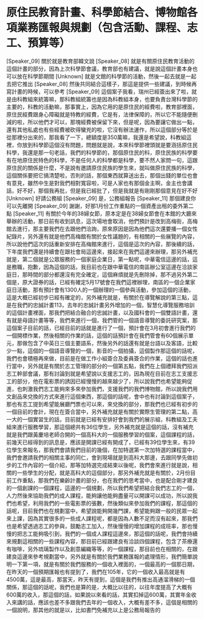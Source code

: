 # 原住民教育計畫、科學節結合、博物館各項業務匯報與規劃（包含活動、課程、志工、預算等）

[Speaker_09] 關於就是教育部韓文說
[Speaker_08] 就是有關原住民教育活動的這個計畫的部分，因為上次科學節會議，教育部也有建議，就是說這個計畫本身也可以放在科學節期間
[Unknown] 就是文館的科學節的活動，然後一起去就是一起去把它推出
[Speaker_08] 然後共同結合這樣子，那這是提供一些建議，到時候再寫計畫的時候，可以參考
[Speaker_09] 這個案子我看，瑞州已經簽出來了啦，就是由科教組來統籌嘛，那科教組統籌也是因為科教組本身，也要負責台灣科學節的主要的，科教的活動嘛，那事實上，因為它用的是原住民的經費啦，教育部裡面，原住民經費跟身心障礙就是特教的經費，它是有，法律保障的，所以它不能隨便刪減的啦，所以他們才可以，那塊經費被保留下來，但是呢，因為要讓它做出一點，還有其他私處也有些經費被砍得蠻兇的啦，它沒有辦法運作，所以這個部分等於是從那裡分出來的，那我看了一下，總額度是350萬嘛，我還是希望說，科教組這裡，你放到科學節這個沒有問題，問題就是說，本來科學節裡頭就是要涵括原住民科學，我還是那一句老話，我們的科學節的，那個原住民的科，原住民族的科學要有在地原住民特色的科學，不是任何人的科學都是科學，要不然人家問一句，這跟原住民的關係是什麼，不是說有邀請原住民族的學生來，就叫做原住民族的科學，這個關係要把它搞清楚啦，否則的話，那個東西就算送出去，那個出錢的單位也會有意見，雖然中生是對我們相對寬容啦，可是人家也有那個金主啊，金主也會講話，好不好，那個我再批，但是我已經批了，但是我就是有剛剛那個意見在好不好
[Unknown] 好請公務組
[Speaker_09] 是，公務組報告
[Speaker_11] 那個建良你可以先離開
[Speaker_09] 謝謝，好那1月份工作重點的一個資產出租的委外第二點
[Speaker_11] 有關於今年的38婦女節，原本定是在38婦女節會在本館的大廳來舉辦的活動，那日前有收到訊息，這次場地會取消，他們預計是改到高梅街，高梅館去進行，那主要我們在去跟他們洽詢，原來原因是因為他們這次還要播一個女性紀錄片，另外還有就是他們高梅館有關於女性議題的，有相關的一些展覽的內容，所以說他們這次的話重新安排在高梅館來進行，這個是這次的內容，那後續的話，下年度我們還是持續會在跟社會局這邊來，接起來在我們這邊來辦理，那另外補充就是，第二個就是公眾服務的一個家庭企業日，第一點呢，中華電信這邊的話，這是務職，抱歉，因為這個的話，我目前也在跟中華電信的南區辦公室這邊在洽談家庭日，那時間的部分都還沒有完全確定，這個麻煩就是先刪除掉，那不過另外第二個是，原大證券的話，已經有確定5月17號會在我們這裡辦理，南區的一個企業家庭日活動，那有預計會有1300人的一個辦理的一個參與活動，參加這個的活動，這是大概已經初步已經有確定的，另外補充就是，有關於在導覽解說的第三點，這是在我們的忠誠計畫113，去年的忠誠計畫另外增加的一個，智慧化導覽服務培訓的這個計畫裡面，那我們把結合融合的忠誠計畫，以及國科會的一個雙語計畫，還有就是母語計畫等等，我們來進行一個，我們管的一個語音導覽的委託研究案，那這個案子目前的話，已經目前的話就是進行了一個，預計會在3月初會進行我們的一個開標作業，然後相關的作業的話，這個的話預計會在我們管會有60個展示單元，那做包含了中英日三個主要語系，然後另外的話還有就是台語以及客語，比較少一點，這個的一個語音導覽的一個，影音的一個拍攝，這個製作那這個的話呢，我們也會積極再來做，目前是在做工作小組簽合及委員簽合的作業，這個的話也進行當中，另外就是有關於志工管理的部分的一個第五點，我們在上個禮拜我們招派志工幹部會議，那有討論到就是希望說以支援志工的，因為現在目前在志工支援志工的部分，他在電影票的誘因已經慢慢的越來越少了，所以說我們也希望能夠促進，也刺激我們志工能夠來多來參加我們，支援我們的我們博物館，所以說我們用文創品來兌換的方式來進行這個東西，那這個的話呢，會中也有討論到這個案子，那也有志工提到希望能展廳門票也可以來，來兌換的部分，那我們也已經有初步的一個目前的會計，現在在簽合當中，另外補充就是有關於實際生管理的第二點，高一大的一個實習生的話，目前就是已經有安排好會到我們的展示組，科教組及工夫組來進行服務學習，那這個總共有36位學生，另外補充就是這個的話，沒有補充就是我們跟黃慶培老師合開的一個高科大的一個服務學習的個案，這個課程的話，前幾天已經得到的訊息是，應該是開課已經有開成了，已經有39位學生來，有39位學生來報名，那我們會請我們目前的幾個，在加特選第一次加特選的課程當中，我們會邀請我們的相關主事的同仁，會到現場就是到高科大那邊，去跟同學先做初步的工作內容的一個介紹，那等加特選完成結束以後呢，我們會來進行就是說，相關的一些學生的分配，就是高科大的這個部分，那另外補充就是有關於，2月份目前工作重點，那我們在樂齡計畫的部分，也在我們的思考當中，也是配合剛才建良的一個創課的一個課程，這邊的一個規劃，所以我們希望把結合我們志工的一個，人力然後來協助我們的成人課程，能夠讓他能夠盡量可以開課可以成功，所以說我們也希望，利用我們的一些電影票的張數，然後類似來參加我們的課程，那這個的話呢，目前我們也在規劃當中，希望說能夠開幾門課，希望能夠跟一般的民眾一起來上課，因為其實很多的一些成人課程呢，都是因為人數不足而沒有起來，那我們也是希望透過志工的參與，鼓勵志工加入，然後慢慢的增加課程的成班率，那也慢慢的把志工能夠吸引到，我們的一個成人課程這邊來，那這個的話呢，我們會持續來規劃這相關的一些課程內容，那目前已經跟建良有洽談四個課程，包含了茶療還有咖啡，另外琉璃製作以及創意編織等等，的一個課程，那目前也在相關的，在跟建良這邊來參考規劃當中，另外就是有關於我們業務匯報的處理情形，我們簡單說明一下第一項，就是有關於我們服務的一個收入裡面的，一個最高的一個那日期，在昨天的一個預期匯報也有提到了，我們在105年，它的一個收入最高就是有4500萬，這是最高，那當天，昨天有提到，這個是我們有推出高通溜滑梯的一個關係，那這個的話呢，我們也是算的是，大概比以往的，以往年度提高了大概有600萬的收入，那這個的話，如果說以來看的話，其實扣掉這600萬，其實年金收入來講的話，應該也差不多跟我們去年的一個收入，大概有差不多，這個是相關的一個說明，那其他的就是以，比如書門免補充以上是公務局報告的